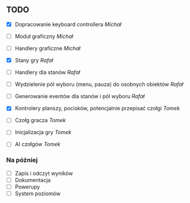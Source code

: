 ## TODO
- [X] Dopracowanie keyboard controllera _Michał_
- [ ] Moduł graficzny _Michał_
- [ ] Handlery graficzne _Michał_
- [X] Stany gry _Rafał_
- [ ] Handlery dla stanów _Rafał_
- [ ] Wydzielenie pól wyboru (menu, pauza) do osobnych obiektów _Rafał_
- [ ] Generowanie eventów dla stanów i pól wyboru _Rafał_
- [X] Kontrolery planszy, pocisków, potencjalnie przepisać czołgi _Tomek_
- [ ] Czołg gracza _Tomek_
- [ ] Inicjalizacja gry _Tomek_
- [ ] AI czołgów _Tomek_


### Na później
- [ ] Zapis i odczyt wyników
- [ ] Dokumentacja
- [ ] Powerupy
- [ ] System poziomów
